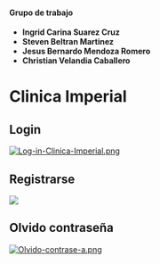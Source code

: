#### Grupo de trabajo
- **Ingrid Carina Suarez Cruz**
- **Steven Beltran Martinez**
- **Jesus Bernardo Mendoza Romero**
- **Christian Velandia Caballero**

# Clinica Imperial
## Login
[![Log-in-Clinica-Imperial.png](https://i.postimg.cc/kGwbq4nk/Log-in-Clinica-Imperial.png)](https://postimg.cc/FkdRxhkZ)

## Registrarse
![](https://i.ibb.co/JHzMXTV/Registrarse.png)

## Olvido contraseña
[![Olvido-contrase-a.png](https://i.postimg.cc/13VfYMqx/Olvido-contrase-a.png)](https://postimg.cc/21mk1QGT)
